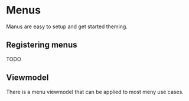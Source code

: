 # Menus

Manus are easy to setup and get started theming.

## Registering menus

TODO

## Viewmodel

There is a menu viewmodel that can be applied to most meny use cases.


